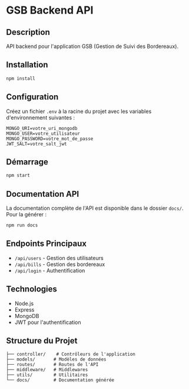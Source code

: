 # GSB Backend API

## Description
API backend pour l'application GSB (Gestion de Suivi des Bordereaux).

## Installation

```bash
npm install
```

## Configuration

Créez un fichier `.env` à la racine du projet avec les variables d'environnement suivantes :

```env
MONGO_URI=votre_uri_mongodb
MONGO_USER=votre_utilisateur
MONGO_PASSWORD=votre_mot_de_passe
JWT_SALT=votre_salt_jwt
```

## Démarrage

```bash
npm start
```

## Documentation API

La documentation complète de l'API est disponible dans le dossier `docs/`. Pour la générer :

```bash
npm run docs
```

## Endpoints Principaux

- `/api/users` - Gestion des utilisateurs
- `/api/bills` - Gestion des bordereaux
- `/api/login` - Authentification

## Technologies

- Node.js
- Express
- MongoDB
- JWT pour l'authentification

## Structure du Projet

```
├── controller/    # Contrôleurs de l'application
├── models/       # Modèles de données
├── routes/       # Routes de l'API
├── middleware/   # Middlewares
├── utils/        # Utilitaires
└── docs/         # Documentation générée
```